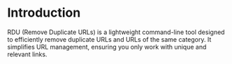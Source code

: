 # Introduction
RDU (Remove Duplicate URLs) is a lightweight command-line tool designed to efficiently remove duplicate URLs and URLs of the same category. It simplifies URL management, ensuring you only work with unique and relevant links.
